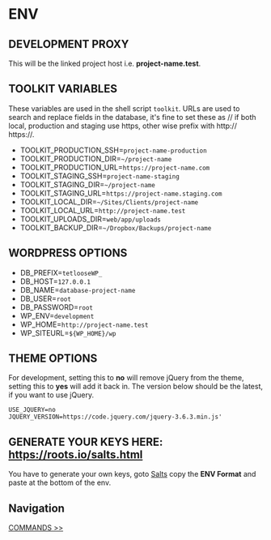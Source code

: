 # ENV

## DEVELOPMENT PROXY

This will be the linked project host i.e. **project-name.test**.

## TOOLKIT VARIABLES

These variables are used in the shell script `toolkit`. URLs are used to search and replace fields in the database, it's fine to set these as // if both local, production and staging use https, other wise prefix with http:// https://.

- TOOLKIT_PRODUCTION_SSH=`project-name-production`
- TOOLKIT_PRODUCTION_DIR=`~/project-name`
- TOOLKIT_PRODUCTION_URL=`https://project-name.com`
- TOOLKIT_STAGING_SSH=`project-name-staging`
- TOOLKIT_STAGING_DIR=`~/project-name`
- TOOLKIT_STAGING_URL=`https://project-name.staging.com`
- TOOLKIT_LOCAL_DIR=`~/Sites/Clients/project-name`
- TOOLKIT_LOCAL_URL=`http://project-name.test`
- TOOLKIT_UPLOADS_DIR=`web/app/uploads`
- TOOLKIT_BACKUP_DIR=`~/Dropbox/Backups/project-name`

## WORDPRESS OPTIONS

- DB_PREFIX=`tetlooseWP_`
- DB_HOST=`127.0.0.1`
- DB_NAME=`database-project-name`
- DB_USER=`root`
- DB_PASSWORD=`root`
- WP_ENV=`development`
- WP_HOME=`http://project-name.test`
- WP_SITEURL=`${WP_HOME}/wp`

## THEME OPTIONS

For development, setting this to **no** will remove jQuery from the theme, setting this to **yes** will add it back in. The version below should be the latest, if you want to use jQuery.

```
USE_JQUERY=no
JQUERY_VERSION=https://code.jquery.com/jquery-3.6.3.min.js'
```

## GENERATE YOUR KEYS HERE: https://roots.io/salts.html

You have to generate your own keys, goto [Salts](https://roots.io/salts.html) copy the **ENV Format** and paste at the bottom of the env.

## Navigation

[COMMANDS >>](commands.md)

